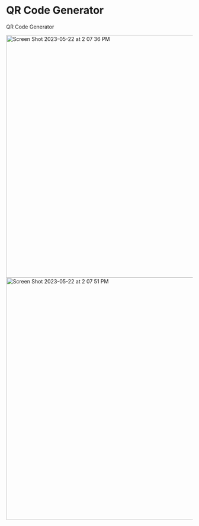 # QR Code Generator
QR Code Generator

<img width="654" alt="Screen Shot 2023-05-22 at 2 07 36 PM" src="https://github.com/harrisonholsinger10/QRCodeGenerator/assets/115578965/82b97946-e24e-493b-b58e-e9a37559a891">
<img width="654" alt="Screen Shot 2023-05-22 at 2 07 51 PM" src="https://github.com/harrisonholsinger10/QRCodeGenerator/assets/115578965/74362caa-20fe-48c6-9d88-6be7323407c2">
